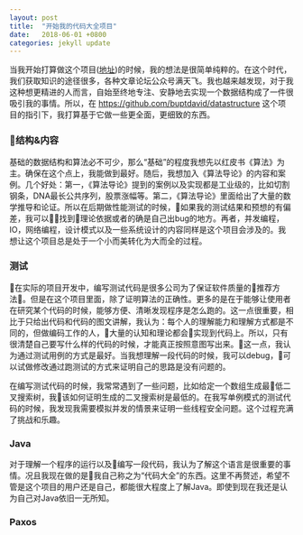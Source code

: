 ```yaml
---
layout: post
title:  "开始我的代码大全项目"
date:   2018-06-01 +0800
categories: jekyll update
---
```

当我开始打算做这个项目([地址](https://github.com/razertory/Datastructure-in-Java))的时候，我的想法是很简单纯粹的。在这个时代，我们获取知识的途径很多，各种文章论坛公众号满天飞。我也越来越发现，对于我这种想更精进的人而言，自始至终地专注、安静地去实现一个数据结构成了一件很吸引我的事情。所以，在 https://github.com/buptdavid/datastructure 这个项目的指引下，我打算基于它做一些更全面，更细致的东西。

### 结构&内容
基础的数据结构和算法必不可少，那么“基础”的程度我想先以红皮书《算法》为主。确保在这个点上，我能做到最好。随后，我想加入《算法导论》的内容和案例。几个好处：第一，《算法导论》提到的案例以及实现都是工业级的，比如切割钢条，DNA最长公共序列，股票涨幅等。第二，《算法导论》里面给出了大量的数学推导和论证。所以在后期做性能测试的时候，如果我的测试结果和预想的有偏差，我可以找到理论依据或者的确是自己出bug的地方。再者，并发编程，IO，网络编程，设计模式以及一些系统设计的内容同样是这个项目会涉及的。我想让这个项目总是处于一个小而美转化为大而全的过程。

### 测试
在实际的项目开发中，编写测试代码是很多公司为了保证软件质量的推荐方法。但是在这个项目里面，除了证明算法的正确性。更多的是在于能够让使用者在研究某个代码的时候，能够方便、清晰发现程序是怎么跑的。这一点很重要，相比于只给出代码和代码的图文讲解，我认为：每个人的理解能力和理解方式都是不同的，但做编码工作的人，大量的认知和理论都会实现到代码上。所以，只有很清楚自己要写什么样的代码的时候，才能真正按照意图写出来。这一点，我认为通过测试用例的方式是最好。当我想理解一段代码的时候，我可以debug，可以试做修改通过跑测试的方式来证明自己的思路是没有问题的。

在编写测试代码的时候，我常常遇到了一些问题，比如给定一个数组生成最低二叉搜索树，我该如何证明生成的二叉搜索树是最低的。在我写单例模式的测试代码的时候，我发现我需要模拟并发的情景来证明一些线程安全问题。这个过程充满了挑战和乐趣。

### Java
对于理解一个程序的运行以及编写一段代码，我认为了解这个语言是很重要的事情。况且我现在做的是我自己称之为“代码大全”的东西。这里不再赘述，希望不管是这个项目的用户还是自己，都能很大程度上了解Java。即使到现在我还是认为自己对Java依旧一无所知。


### Paxos